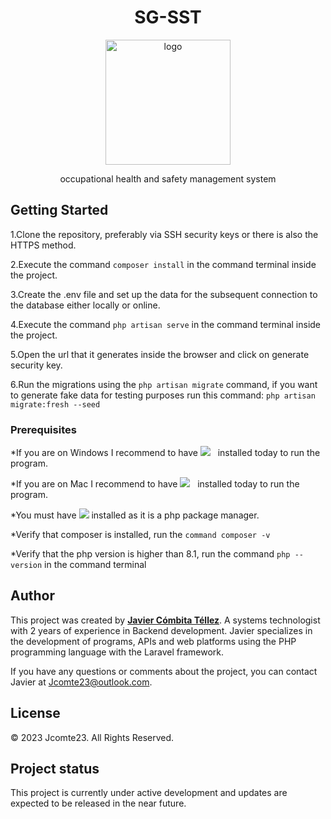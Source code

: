 <h1 align="center">SG-SST</h1>

<p align="center"><img src="https://i.imgur.com/dc8NIoP.png" width="200" alt="logo"></p>


<p align="center">occupational health and safety management system</p>

## Getting Started

1.Clone the repository, preferably via SSH security keys or there is also the HTTPS method.

2.Execute the command ```composer install``` in the command terminal inside the project.

3.Create the .env file and set up the data for the subsequent connection to the database either locally or online.

4.Execute the command ```php artisan serve``` in the command terminal inside the project.

5.Open the url that it generates inside the browser and click on generate security key.

6.Run the migrations using the ```php artisan migrate``` command, if you want to generate fake data for testing purposes run this command: ```php artisan migrate:fresh --seed```

### Prerequisites
*If you are on Windows I recommend to have <a href="https://www.apachefriends.org/es/index.html" target="_blank"><img
                src="https://img.shields.io/static/v1?style=for-the-badge&message=XAMPP&color=FB7A24&logo=XAMPP&logoColor=FFFFFF&label" /></a>&nbsp;&nbsp; installed today to run the program.

*If you are on Mac I recommend to have <a href="https://www.mamp.info/en/windows/" target="_blank"><img
                src="https://img.shields.io/static/v1?style=for-the-badge&message=MAMP&color=02749C&logo=MAMP&logoColor=FFFFFF&label" /></a>&nbsp;&nbsp; installed today to run the program.

*You must have <a href="https://getcomposer.org/" target="_blank"><img src="https://img.shields.io/static/v1?style=for-the-badge&message=Composer&color=885630&logo=Composer&logoColor=FFFFFF&label" /></a>
 installed as it is a php package manager.

*Verify that composer is installed, run the ```command composer -v``` 

*Verify that the php version is higher than 8.1, run the command ```php --version``` in the command terminal

## Author

This project was created by **[Javier Cómbita Téllez](https://github.com/jcomte23)**. A systems technologist with 2 years of experience in Backend development. Javier specializes in the development of programs, APIs and web platforms using the PHP programming language with the Laravel framework.

If you have any questions or comments about the project, you can contact Javier at Jcomte23@outlook.com.

## License

© 2023 Jcomte23. All Rights Reserved.

## Project status

This project is currently under active development and updates are expected to be released in the near future.
